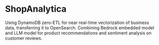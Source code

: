 # ShopAnalytica
Using DynamoDB zero-ETL for near real-time vectorization of business data, transferring it to OpenSearch. Combining Bedrock embedded model and LLM model for product recommendations and sentiment analysis on customer reviews.
